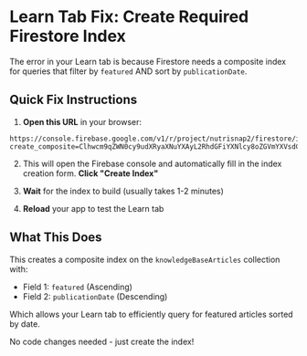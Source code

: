# Learn Tab Fix: Create Required Firestore Index

The error in your Learn tab is because Firestore needs a composite index for queries that filter by `featured` AND sort by `publicationDate`.

## Quick Fix Instructions

1. **Open this URL** in your browser:

```
https://console.firebase.google.com/v1/r/project/nutrisnap2/firestore/indexes?create_composite=Clhwcm9qZWN0cy9udXRyaXNuYXAyL2RhdGFiYXNlcy8oZGVmYXVsdCkvY29sbGVjdGlvbkdyb3Vwcy9rbm93bGVkZ2VCYXNlQXJ0aWNsZXMvaW5kZXhlcy9fEAEaDAoIZmVhdHVyZWQQARoTCg9wdWJsaWNhdGlvbkRhdGUQAhoMCghfX25hbWVfXxAC
```

2. This will open the Firebase console and automatically fill in the index creation form. **Click "Create Index"**

3. **Wait** for the index to build (usually takes 1-2 minutes)

4. **Reload** your app to test the Learn tab

## What This Does

This creates a composite index on the `knowledgeBaseArticles` collection with:
- Field 1: `featured` (Ascending)
- Field 2: `publicationDate` (Descending)

Which allows your Learn tab to efficiently query for featured articles sorted by date.

No code changes needed - just create the index!
